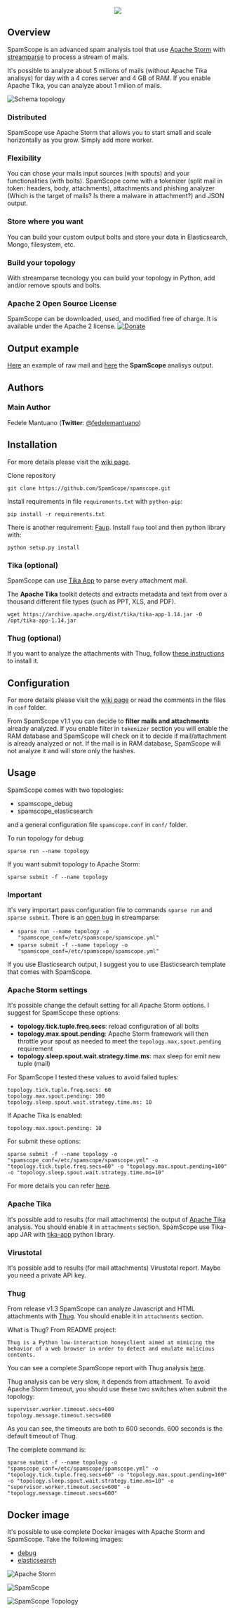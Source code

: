 <p align="center"><img src="docs/logo/spamscope.jpg"/></p>


## Overview

SpamScope is an advanced spam analysis tool that use [Apache Storm](http://storm.apache.org/) with [streamparse](https://github.com/Parsely/streamparse) to process a stream of mails. 

It's possible to analyze about 5 milions of mails (without Apache Tika analisys) for day with a 4 cores server and 4 GB of RAM. If you enable Apache Tika, you can analyze about 1 milion of mails.

![Schema topology](docs/images/schema_topology.png?raw=true "Schema topology")

### Distributed
SpamScope use Apache Storm that allows you to start small and scale horizontally as you grow. Simply add more worker.

### Flexibility
You can chose your mails input sources (with spouts) and your functionalities (with bolts). SpamScope come with a tokenizer (split mail in token: headers, body, attachments), attachments and phishing analyzer (Which is the target of mails? Is there a malware in attachment?) and JSON output.

### Store where you want
You can build your custom output bolts and store your data in Elasticsearch, Mongo, filesystem, etc.

### Build your topology
With streamparse tecnology you can build your topology in Python, add and/or remove spouts and bolts.

### Apache 2 Open Source License
SpamScope can be downloaded, used, and modified free of charge. It is available under the Apache 2 license.
[![Donate](https://www.paypal.com/en_US/i/btn/btn_donateCC_LG.gif "Donate")](https://www.paypal.com/cgi-bin/webscr?cmd=_s-xclick&hosted_button_id=VEPXYP745KJF2)


## Output example
[Here](https://gist.githubusercontent.com/fedelemantuano/5dd702004c25a46b2bd60de21e67458e/raw/3fdff560c2c6078c416b959ca74567ddcb5470d6/1471832668.1377_3.ivanova.orig) an example of raw mail and [here](https://gist.githubusercontent.com/fedelemantuano/e37095442263a51da7f5bd722532aab3/raw/b0c2b2094b4ecca4f1cb3cc3257ecae663ba84f4/1471832668.1377_3.ivanova.orig.json) the **SpamScope** analisys output.


## Authors

### Main Author
 Fedele Mantuano (**Twitter**: [@fedelemantuano](https://twitter.com/fedelemantuano))


## Installation
For more details please visit the [wiki page](https://github.com/SpamScope/spamscope/wiki/Installation).

Clone repository

```
git clone https://github.com/SpamScope/spamscope.git
```

Install requirements in file `requirements.txt` with `python-pip`:

```
pip install -r requirements.txt
```

There is another requirement: [Faup](https://github.com/stricaud/faup). Install `faup` tool and then python library with:

```
python setup.py install
```

### Tika (optional)
SpamScope can use [Tika App](https://tika.apache.org/) to parse every attachment mail.

The **Apache Tika** toolkit detects and extracts metadata and text from over a thousand different file types (such as PPT, XLS, and PDF).

```
wget https://archive.apache.org/dist/tika/tika-app-1.14.jar -O /opt/tika-app-1.14.jar
```

### Thug (optional)
If you want to analyze the attachments with Thug, follow [these instructions](http://buffer.github.io/thug/doc/build.html) to install it.


## Configuration
For more details please visit the [wiki page](https://github.com/SpamScope/spamscope/wiki/Configuration) or read the comments in the files in `conf` folder.

From SpamScope v1.1 you can decide to **filter mails and attachments** already analyzed. If you enable filter in `tokenizer` section you will enable the RAM database and
SpamScope will check on it to decide if mail/attachment is already analyzed or not. If the mail is in RAM database, SpamScope will not analyze it and will store only the hashes.


## Usage

SpamScope comes with two topologies:
   - spamscope_debug
   - spamscope_elasticsearch

and a general configuration file `spamscope.conf` in `conf/` folder.


To run topology for debug:

```
sparse run --name topology
```

If you want submit topology to Apache Storm:

```
sparse submit -f --name topology
```

### Important
It's very importart pass configuration file to commands `sparse run` and `sparse submit`. There is an [open bug](https://github.com/Parsely/streamparse/issues/263) in streamparse:
  - `sparse run --name topology -o "spamscope_conf=/etc/spamscope/spamscope.yml"`
  - `sparse submit -f --name topology -o "spamscope_conf=/etc/spamscope/spamscope.yml"`

If you use Elasticsearch output, I suggest you to use Elasticsearch template that comes with SpamScope.

### Apache Storm settings

It's possible change the default setting for all Apache Storm options. I suggest for SpamScope these options:

 - **topology.tick.tuple.freq.secs**: reload configuration of all bolts
 - **topology.max.spout.pending**: Apache Storm framework will then throttle your spout as needed to meet the `topology.max.spout.pending` requirement
 - **topology.sleep.spout.wait.strategy.time.ms**: max sleep for emit new tuple (mail)

For SpamScope I tested these values to avoid failed tuples:

```
topology.tick.tuple.freq.secs: 60
topology.max.spout.pending: 100
topology.sleep.spout.wait.strategy.time.ms: 10
```

If Apache Tika is enabled:

```
topology.max.spout.pending: 10
```

For submit these options:

```
sparse submit -f --name topology -o "spamscope_conf=/etc/spamscope/spamscope.yml" -o "topology.tick.tuple.freq.secs=60" -o "topology.max.spout.pending=100" -o "topology.sleep.spout.wait.strategy.time.ms=10"
```

For more details you can refer [here](http://streamparse.readthedocs.io/en/stable/quickstart.html).

### Apache Tika

It's possible add to results (for mail attachments) the output of [Apache Tika](https://tika.apache.org/) analysis. You should enable it in `attachments` section. SpamScope use Tika-app JAR with [tika-app](https://pypi.python.org/pypi/tika-app) python library.

### Virustotal

It's possible add to results (for mail attachments) Virustotal report. Maybe you need a private API key.


### Thug
From release v1.3 SpamScope can analyze Javascript and HTML attachments with [Thug](https://github.com/buffer/thug). You should enable it in `attachments` section.

What is Thug? From README project:
```
Thug is a Python low-interaction honeyclient aimed at mimicing the behavior of a web browser in order to detect and emulate malicious contents.
```

You can see a complete SpamScope report with Thug analysis [here](https://goo.gl/Y4kWCv).

Thug analysis can be very slow, it depends from attachment. To avoid Apache Storm timeout, you should use these two switches when submit the topology:

```
supervisor.worker.timeout.secs=600
topology.message.timeout.secs=600
```

As you can see, the timeouts are both to 600 seconds. 600 seconds is the default timeout of Thug. 

The complete command is:
```
sparse submit -f --name topology -o "spamscope_conf=/etc/spamscope/spamscope.yml" -o "topology.tick.tuple.freq.secs=60" -o "topology.max.spout.pending=100" -o "topology.sleep.spout.wait.strategy.time.ms=10" -o "supervisor.worker.timeout.secs=600" -o "topology.message.timeout.secs=600"
```


## Docker image

It's possible to use complete Docker images with Apache Storm and SpamScope. Take the following images:

 - [debug](https://hub.docker.com/r/fmantuano/spamscope-debug/)
 - [elasticsearch](https://hub.docker.com/r/fmantuano/spamscope-elasticsearch/)

![Apache Storm](docs/images/Docker00.png?raw=true "Apache Storm")

![SpamScope](docs/images/Docker01.png?raw=true "SpamScope")

![SpamScope Topology](docs/images/Docker02.png?raw=true "SpamScope Topology")
